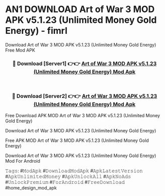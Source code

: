 # AN1 DOWNLOAD Art of War 3 MOD APK v5.1.23 (Unlimited Money Gold Energy) - fimrl
Download Art of War 3 MOD APK v5.1.23 (Unlimited Money Gold Energy) Free Mod APK

<div align="center">
<h3>🔴 Download [Server1] 👉👉 <a href="https://apk-comot.site?title=Art_of_War_3_MOD_APK_v5.1.23_(Unlimited_Money_Gold_Energy)">Art of War 3 MOD APK v5.1.23 (Unlimited Money Gold Energy) Mod Apk</a></h3><br>

<h3>🔴 Download [Server2] 👉👉 <a href="https://apk-comot.site?title=Art_of_War_3_MOD_APK_v5.1.23_(Unlimited_Money_Gold_Energy)">Art of War 3 MOD APK v5.1.23 (Unlimited Money Gold Energy) Mod Apk</a></h3>
</div>


Free Download APK MOD Art of War 3 MOD APK v5.1.23 (Unlimited Money Gold Energy)

Download Art of War 3 MOD APK v5.1.23 (Unlimited Money Gold Energy) 

Free APK MOD Art of War 3 MOD APK v5.1.23 (Unlimited Money Gold Energy) 

Download Art of War 3 MOD APK v5.1.23 (Unlimited Money Gold Energy) Mod For Android

𝚃𝚊𝚐𝚜: #𝙼𝚘𝚍𝙰𝚙𝚔 #𝙳𝚘𝚠𝚗𝚕𝚘𝚊𝚍𝙼𝚘𝚍𝙰𝚙𝚔 #𝙰𝚙𝚔𝙻𝚊𝚝𝚎𝚜𝚝𝚅𝚎𝚛𝚜𝚒𝚘𝚗 #𝙰𝚙𝚔𝚄𝚗𝚕𝚒𝚖𝚒𝚝𝚎𝚍𝙼𝚘𝚗𝚎𝚢 #𝙰𝚙𝚔𝚄𝚗𝚕𝚘𝚌𝚔𝙰𝚕𝚕 #𝙰𝚙𝚔𝙽𝚘𝙰𝚍𝚜 #𝚄𝚗𝚕𝚘𝚌𝚔𝙿𝚛𝚎𝚖𝚒𝚞𝚖 #𝙵𝚘𝚛𝙰𝚗𝚍𝚛𝚘𝚒𝚍 #𝙵𝚛𝚎𝚎𝙳𝚘𝚠𝚗𝚕𝚘𝚊𝚍 #home_design_mod_apk